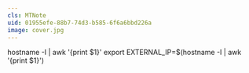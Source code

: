 ```yaml
---
cls: MTNote
uid: 01955efe-88b7-74d3-b585-6f6a6bbd226a
image: cover.jpg
---
```


hostname -I | awk '{print $1}'
export EXTERNAL_IP=$(hostname -I | awk '{print $1}')